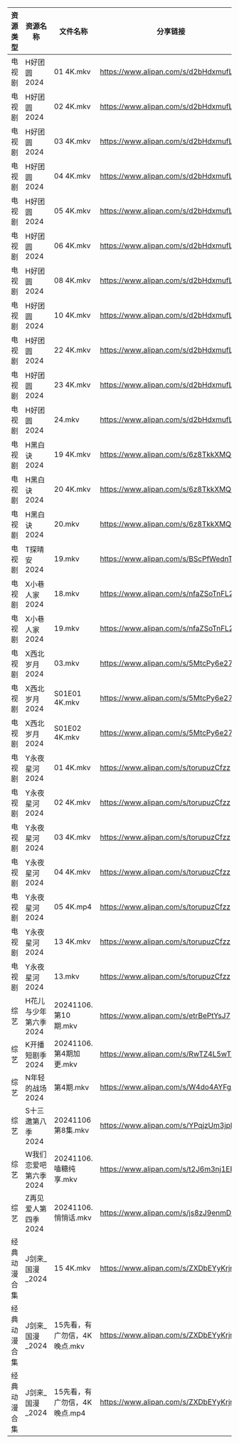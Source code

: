 | 资源类型   | 资源名称          | 文件名称               | 分享链接                                 | 更新时间                |
| ------ | ------------- | ------------------ | ------------------------------------ | ------------------- |
| 电视剧    | H好团圆2024      | 01 4K.mkv          | https://www.alipan.com/s/d2bHdxmufLL | 2024-11-06 00:05:33 |
| 电视剧    | H好团圆2024      | 02 4K.mkv          | https://www.alipan.com/s/d2bHdxmufLL | 2024-11-06 00:05:32 |
| 电视剧    | H好团圆2024      | 03 4K.mkv          | https://www.alipan.com/s/d2bHdxmufLL | 2024-11-06 00:05:32 |
| 电视剧    | H好团圆2024      | 04 4K.mkv          | https://www.alipan.com/s/d2bHdxmufLL | 2024-11-06 00:05:32 |
| 电视剧    | H好团圆2024      | 05 4K.mkv          | https://www.alipan.com/s/d2bHdxmufLL | 2024-11-06 00:05:31 |
| 电视剧    | H好团圆2024      | 06 4K.mkv          | https://www.alipan.com/s/d2bHdxmufLL | 2024-11-06 00:05:31 |
| 电视剧    | H好团圆2024      | 08 4K.mkv          | https://www.alipan.com/s/d2bHdxmufLL | 2024-11-06 00:05:31 |
| 电视剧    | H好团圆2024      | 10 4K.mkv          | https://www.alipan.com/s/d2bHdxmufLL | 2024-11-06 00:05:30 |
| 电视剧    | H好团圆2024      | 22 4K.mkv          | https://www.alipan.com/s/d2bHdxmufLL | 2024-11-06 00:05:30 |
| 电视剧    | H好团圆2024      | 23 4K.mkv          | https://www.alipan.com/s/d2bHdxmufLL | 2024-11-06 00:05:30 |
| 电视剧    | H好团圆2024      | 24.mkv             | https://www.alipan.com/s/d2bHdxmufLL | 2024-11-06 21:05:35 |
| 电视剧    | H黑白诀2024      | 19 4K.mkv          | https://www.alipan.com/s/6z8TkkXMQkW | 2024-11-06 18:05:39 |
| 电视剧    | H黑白诀2024      | 20 4K.mkv          | https://www.alipan.com/s/6z8TkkXMQkW | 2024-11-06 16:05:41 |
| 电视剧    | H黑白诀2024      | 20.mkv             | https://www.alipan.com/s/6z8TkkXMQkW | 2024-11-06 14:05:45 |
| 电视剧    | T探晴安2024      | 19.mkv             | https://www.alipan.com/s/BScPfWednTi | 2024-11-06 14:06:45 |
| 电视剧    | X小巷人家2024     | 18.mkv             | https://www.alipan.com/s/nfaZSoTnFL2 | 2024-11-06 21:06:53 |
| 电视剧    | X小巷人家2024     | 19.mkv             | https://www.alipan.com/s/nfaZSoTnFL2 | 2024-11-06 21:06:53 |
| 电视剧    | X西北岁月2024     | 03.mkv             | https://www.alipan.com/s/5MtcPy6e27t | 2024-11-06 21:06:56 |
| 电视剧    | X西北岁月2024     | S01E01 4K.mkv      | https://www.alipan.com/s/5MtcPy6e27t | 2024-11-06 08:07:20 |
| 电视剧    | X西北岁月2024     | S01E02 4K.mkv      | https://www.alipan.com/s/5MtcPy6e27t | 2024-11-06 08:07:20 |
| 电视剧    | Y永夜星河2024     | 01 4K.mkv          | https://www.alipan.com/s/torupuzCfzz | 2024-11-06 00:06:49 |
| 电视剧    | Y永夜星河2024     | 02 4K.mkv          | https://www.alipan.com/s/torupuzCfzz | 2024-11-06 00:06:49 |
| 电视剧    | Y永夜星河2024     | 03 4K.mkv          | https://www.alipan.com/s/torupuzCfzz | 2024-11-06 00:06:49 |
| 电视剧    | Y永夜星河2024     | 04 4K.mkv          | https://www.alipan.com/s/torupuzCfzz | 2024-11-06 00:06:49 |
| 电视剧    | Y永夜星河2024     | 05 4K.mp4          | https://www.alipan.com/s/torupuzCfzz | 2024-11-06 00:06:48 |
| 电视剧    | Y永夜星河2024     | 13 4K.mkv          | https://www.alipan.com/s/torupuzCfzz | 2024-11-06 21:07:03 |
| 电视剧    | Y永夜星河2024     | 13.mkv             | https://www.alipan.com/s/torupuzCfzz | 2024-11-06 19:06:52 |
| 综艺     | H花儿与少年第六季2024 | 20241106.第10期.mkv  | https://www.alipan.com/s/etrBePtYsJ7 | 2024-11-06 14:07:28 |
| 综艺     | K开播短剧季2024    | 20241106.第4期加更.mkv | https://www.alipan.com/s/RwTZ4L5wTYU | 2024-11-06 14:07:31 |
| 综艺     | N年轻的战场2024    | 第4期.mkv            | https://www.alipan.com/s/W4do4AYFgkb | 2024-11-06 19:07:46 |
| 综艺     | S十三邀第八季2024   | 20241106第8集.mkv    | https://www.alipan.com/s/YPqjzUm3jpL | 2024-11-06 21:08:12 |
| 综艺     | W我们恋爱吧第六季2024 | 20241106.嗑糖纯享.mkv  | https://www.alipan.com/s/t2J6m3nj1EP | 2024-11-06 14:08:35 |
| 综艺     | Z再见爱人第四季2024  | 20241106.悄悄话.mkv   | https://www.alipan.com/s/js8zJ9enmDc | 2024-11-06 14:09:11 |
| 经典动漫合集 | J剑来_国漫_2024   | 15 4K.mkv          | https://www.alipan.com/s/ZXDbEYyKrjr | 2024-11-06 20:05:39 |
| 经典动漫合集 | J剑来_国漫_2024   | 15先看，有广勿信，4K晚点.mkv | https://www.alipan.com/s/ZXDbEYyKrjr | 2024-11-06 19:05:45 |
| 经典动漫合集 | J剑来_国漫_2024   | 15先看，有广勿信，4K晚点.mp4 | https://www.alipan.com/s/ZXDbEYyKrjr | 2024-11-06 19:05:45 |
